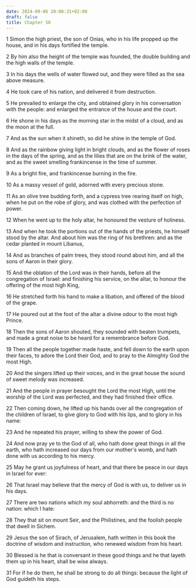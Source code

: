 ```yaml
---
date: 2024-09-06 20:00:31+02:00
draft: false
title: Chapter 50
---
```




1 Simon the high priest, the son of Onias, who in his life propped up the house, and in his days fortified the temple.

2 By him also the height of the temple was founded, the double building and the high walls of the temple.

3 In his days the wells of water flowed out, and they were filled as the sea above measure.

4 He took care of his nation, and delivered it from destruction.

5 He prevailed to enlarge the city, and obtained glory in his conversation with the people: and enlarged the entrance of the house and the court.

6 He shone in his days as the morning star in the midst of a cloud, and as the moon at the full.

7 And as the sun when it shineth, so did he shine in the temple of God.

8 And as the rainbow giving light in bright clouds, and as the flower of roses in the days of the spring, and as the lilies that are on the brink of the water, and as the sweet smelling frankincense in the time of summer.

9 As a bright fire, and frankincense burning in the fire.

10 As a massy vessel of gold, adorned with every precious stone.

11 As an olive tree budding forth, and a cypress tree rearing itself on high, when he put on the robe of glory, and was clothed with the perfection of power.

12 When he went up to the holy altar, he honoured the vesture of holiness.

13 And when he took the portions out of the hands of the priests, he himself stood by the altar. And about him was the ring of his brethren: and as the cedar planted in mount Libanus,

14 And as branches of palm trees, they stood round about him, and all the sons of Aaron in their glory.

15 And the oblation of the Lord was in their hands, before all the congregation of Israel: and finishing his service, on the altar, to honour the offering of the most high King,

16 He stretched forth his hand to make a libation, and offered of the blood of the grape.

17 He poured out at the foot of the altar a divine odour to the most high Prince.

18 Then the sons of Aaron shouted, they sounded with beaten trumpets, and made a great noise to be heard for a remembrance before God.

19 Then all the people together made haste, and fell down to the earth upon their faces, to adore the Lord their God, and to pray to the Almighty God the most High.

20 And the singers lifted up their voices, and in the great house the sound of sweet melody was increased.

21 And the people in prayer besought the Lord the most High, until the worship of the Lord was perfected, and they had finished their office.

22 Then coming down, he lifted up his hands over all the congregation of the children of Israel, to give glory to God with his lips, and to glory in his name:

23 And he repeated his prayer, willing to shew the power of God.

24 And now pray ye to the God of all, who hath done great things in all the earth, who hath increased our days from our mother's womb, and hath done with us according to his mercy.

25 May he grant us joyfulness of heart, and that there be peace in our days in Israel for ever:

26 That Israel may believe that the mercy of God is with us, to deliver us in his days.

27 There are two nations which my soul abhorreth: and the third is no nation: which I hate:

28 They that sit on mount Seir, and the Philistines, and the foolish people that dwell in Sichem.

29 Jesus the son of Sirach, of Jerusalem, hath written in this book the doctrine of wisdom and instruction, who renewed wisdom from his heart.

30 Blessed is he that is conversant in these good things and he that layeth them up in his heart, shall be wise always.

31 For if he do them, he shall be strong to do all things: because the light of God guideth his steps.

